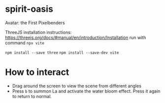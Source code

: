 # spirit-oasis
Avatar: the First Pixelbenders

ThreeJS installation instructions: https://threejs.org/docs/#manual/en/introduction/Installation
run with command `npx vite`

`npm install --save three`
`npm install --save-dev vite`


# How to interact
- Drag around the screen to view the scene from different angles
- Press `b` to summon La and activate the water bloom effect. Press it again to return to normal.